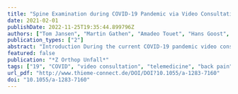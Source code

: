 ```yaml
---
title: "Spine Examination during COVID-19 Pandemic via Video Consultation"
date: 2021-02-01
publishDate: 2022-11-25T19:35:44.899796Z
authors: ["Tom Jansen", "Martin Gathen", "Amadeo Touet", "Hans Goost", "Dieter Christian Wirtz", "Christof Burger", "Robert Pflugmacher", "Kristian Welle", "Koroush Kabir"]
publication_types: ["2"]
abstract: "Introduction During the current COVID-19 pandemic video consultations are increasingly common in order to minimize the risk of infection for staff and patients. The aim of this study was to evaluate the feasibility of a spine examination via video.  Methods A total of 43 patients were recruited. Each participant underwent a video-based (VB) and a conventional face-to-face (FTF) spine examination. Pain intensity, active range of motion, inspection, a neurophysiologic basic exam and provocations tests were evaluated using video-based and face-to-face methods.  Results The intra-rater reliability (IRR) was measured between both examinations. Good to very good IRR values were obtained in inspection (Kappa between 0,752 und 0,944), active range of motion and basic neurophysiological examination (Kappa between 0,659 und 0,969). Only moderate matches were found in specific provocation tests (Kappa between 0,407 und 0,938). A video-based spine examination is a reliable tool for measuring pain intensity, active range of motion and a basic neurophysiologic exam.  Conclusion A basic spine examination during a video consultation is possible. A good agreement of the test results between video-based and face-to-face examination could be found."
featured: false
publication: "*Z Orthop Unfall*"
tags: ["19", "COVID", "video consultation", "telemedicine", "back pain", "Key words spine examination"]
url_pdf: "http://www.thieme-connect.de/DOI/DOI?10.1055/a-1283-7160"
doi: "10.1055/a-1283-7160"
---
```


